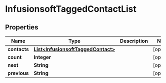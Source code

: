 
# InfusionsoftTaggedContactList

## Properties
Name | Type | Description | Notes
------------ | ------------- | ------------- | -------------
**contacts** | [**List&lt;InfusionsoftTaggedContact&gt;**](InfusionsoftTaggedContact.md) |  |  [optional]
**count** | **Integer** |  |  [optional]
**next** | **String** |  |  [optional]
**previous** | **String** |  |  [optional]



